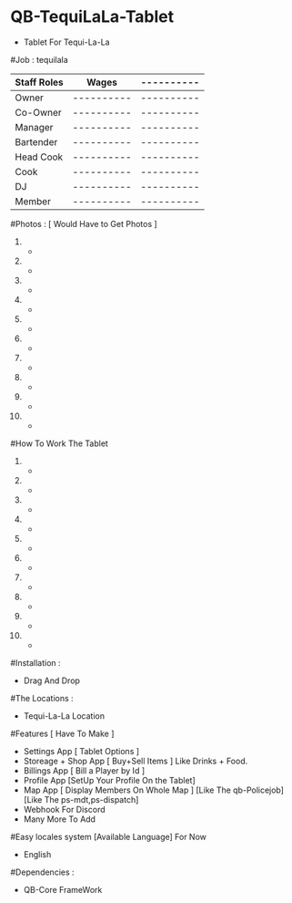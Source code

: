 # QB-TequiLaLa-Tablet

- Tablet For Tequi-La-La

#Job : tequilala

| Staff Roles   |    Wages   | ---------- |
| ------------- | ---------- | ---------- |
| Owner         | ---------- | ---------- |
| Co-Owner      | ---------- | ---------- |
| Manager       | ---------- | ---------- |
| Bartender     | ---------- | ---------- |
| Head Cook     | ---------- | ---------- |
| Cook          | ---------- | ---------- |
| DJ            | ---------- | ---------- |
| Member        | ---------- | ---------- |

#Photos : [ Would Have to Get Photos ]
1. -
2. -
3. -
4. -
5. -
6. -
7. -
8. -
9. -
10. -

#How To Work The Tablet
1. -
2. -
3. -
4. -
5. -
6. -
7. -
8. -
9. -
10. -

#Installation :
- Drag And Drop

#The Locations :
- Tequi-La-La Location

#Features [ Have To Make ]
- Settings App [ Tablet Options ]
- Storeage + Shop App [ Buy+Sell Items ] Like Drinks + Food.
- Billings App [ Bill a Player by Id ]
- Profile App [SetUp Your Profile On the Tablet]
- Map App [ Display Members On Whole Map ] [Like The qb-Policejob] [Like The ps-mdt,ps-dispatch]
- Webhook For Discord
- Many More To Add

#Easy locales system [Available Language] For Now
- English

#Dependencies :
- QB-Core FrameWork
